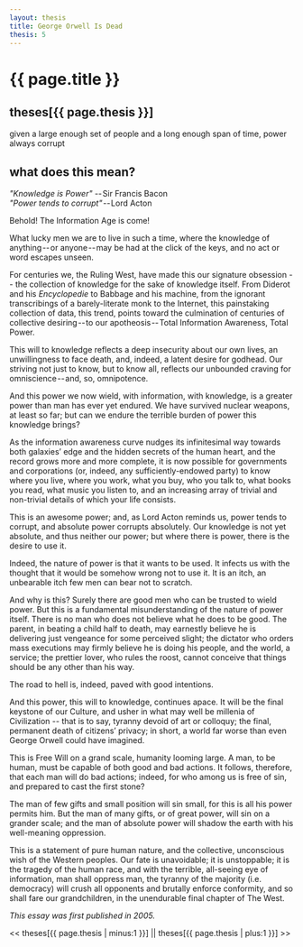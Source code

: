 ```yaml
---
layout: thesis
title: George Orwell Is Dead
thesis: 5
---
```


<h1 id="html">{{ page.title }}</h1>

<h2 id="html">theses[{{ page.thesis }}]</h2>

given a large enough set of people and a long enough span of time, power always corrupt

<h2 id="html">what does this mean?</h2>

*"Knowledge is Power"* -- Sir Francis Bacon <br />
*"Power tends to corrupt"* -- Lord Acton

Behold! The Information Age is come!

What lucky men we are to live in such a time, where the knowledge of anything -- or anyone -- may be had at the click of the keys, and no act or word escapes unseen.

For centuries we, the Ruling West, have made this our signature obsession -- the collection of knowledge for the sake of knowledge itself. From Diderot and his *Encyclopedie* to Babbage and his machine, from the ignorant transcribings of a barely-literate monk to the Internet, this painstaking collection of data, this trend, points toward the culmination of centuries of collective desiring -- to our apotheosis -- Total Information Awareness, Total Power.

This will to knowledge reflects a deep insecurity about our own lives, an unwillingness to face death, and, indeed, a latent desire for godhead. Our striving not just to know, but to know all, reflects our unbounded craving for omniscience -- and, so, omnipotence.

And this power we now wield, with information, with knowledge, is a greater power than man has ever yet endured. We have survived nuclear weapons, at least so far; but can we endure the terrible burden of power this knowledge brings?

As the information awareness curve nudges its infinitesimal way towards both galaxies’ edge and the hidden secrets of the human heart, and the record grows more and more complete, it is now possible for governments and corporations (or, indeed, any sufficiently-endowed party) to know where you live, where you work, what you buy, who you talk to, what books you read, what music you listen to, and an increasing array of trivial and non-trivial details of which your life consists.

This is an awesome power; and, as Lord Acton reminds us, power tends to corrupt, and absolute power corrupts absolutely. Our knowledge is not yet absolute, and thus neither our power; but where there is power, there is the desire to use it.

Indeed, the nature of power is that it wants to be used. It infects us with the thought that it would be somehow wrong not to use it. It is an itch, an unbearable itch few men can bear not to scratch.

And why is this? Surely there are good men who can be trusted to wield power. But this is a fundamental misunderstanding of the nature of power itself. There is no man who does not believe what he does to be good. The parent, in beating a child half to death, may earnestly believe he is delivering just vengeance for some perceived slight; the dictator who orders mass executions may firmly believe he is doing his people, and the world, a service; the prettier lover, who rules the roost, cannot conceive that things should be any other than his way.

The road to hell is, indeed, paved with good intentions.

And this power, this will to knowledge, continues apace. It will be the final keystone of our Culture, and usher in what may well be millenia of Civilization -- that is to say, tyranny devoid of art or colloquy; the final, permanent death of citizens’ privacy; in short, a world far worse than even George Orwell could have imagined.

This is Free Will on a grand scale, humanity looming large. A man, to be human, must be capable of both good and bad actions. It follows, therefore, that each man will do bad actions; indeed, for who among us is free of sin, and prepared to cast the first stone?

The man of few gifts and small position will sin small, for this is all his power permits him. But the man of many gifts, or of great power, will sin on a grander scale; and the man of absolute power will shadow the earth with his well-meaning oppression.

This is a statement of pure human nature, and the collective, unconscious wish of the Western peoples. Our fate is unavoidable; it is unstoppable; it is the tragedy of the human race, and with the terrible, all-seeing eye of information, man shall oppress man, the tyranny of the majority (i.e. democracy) will crush all opponents and brutally enforce conformity, and so shall fare our grandchildren, in the unendurable final chapter of The West.

*This essay was first published in 2005.*


\<\< theses[{{ page.thesis | minus:1 }}]  ||  theses[{{ page.thesis | plus:1 }}] \>\>


